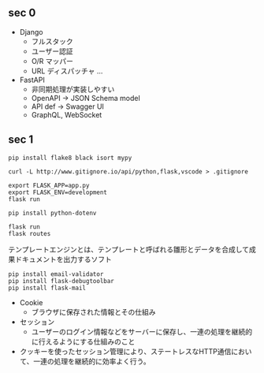 ## sec 0
- Django
  - フルスタック
  - ユーザー認証
  - O/R マッパー
  - URL ディスパッチャ
  ...
- FastAPI
  - 非同期処理が実装しやすい
  - OpenAPI -> JSON Schema model
  - API def -> Swagger UI
  - GraphQL, WebSocket

## sec 1
`pip install flake8 black isort mypy`

`curl -L http://www.gitignore.io/api/python,flask,vscode > .gitignore`

```
export FLASK_APP=app.py
export FLASK_ENV=development
flask run
```

```
pip install python-dotenv

flask run
flask routes
```

テンプレートエンジンとは、テンプレートと呼ばれる雛形とデータを合成して成果ドキュメントを出力するソフト

```
pip install email-validator
pip install flask-debugtoolbar
pip install flask-mail
```

- Cookie
  - ブラウザに保存された情報とその仕組み
- セッション
  - ユーザーのログイン情報などをサーバーに保存し、一連の処理を継続的に行えるようにする仕組みのこと
- クッキーを使ったセッション管理により、ステートレスなHTTP通信において、一連の処理を継続的に効率よく行う。

